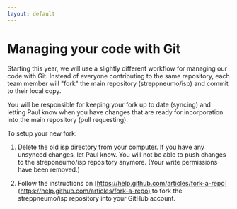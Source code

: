 ```yaml
---
layout: default
---
```


# Managing your code with Git

Starting this year, we will use a slightly different workflow for managing our code with Git.  Instead of everyone contributing to the same repository, each team member will "fork" the main repository (streppneumo/isp) and commit to their local copy.

You will be responsible for keeping your fork up to date (syncing) and letting Paul know when you have changes that are ready for incorporation into the main repository (pull requesting).

To setup your new fork:

1. Delete the old isp directory from your computer.  If you have any unsynced changes, let Paul know.  You will not be able to push changes to the streppneumo/isp repository anymore.  (Your write permissions have been removed.)

2. Follow the instructions on [https://help.github.com/articles/fork-a-repo](https://help.github.com/articles/fork-a-repo) to fork the streppneumo/isp repository into your GitHub account. 

